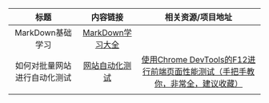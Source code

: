  | 标题        | 内容链接   |  相关资源/项目地址  |
 | :--------:   | :-----: | :----:  |
 |  MarkDown基础学习    | [MarkDown学习大全](https://github.com/Rainy-xi/xixi/blob/master/Somebasics/markdown.md) |        |
 |  如何对批量网站进行自动化测试       |  [网站自动化测试](https://github.com/Rainy-xi/xixi/blob/master/Somebasics/%E5%A6%82%E4%BD%95%E5%AF%B9%E6%89%B9%E9%87%8F%E7%BD%91%E7%AB%99%E8%BF%9B%E8%A1%8C%E8%87%AA%E5%8A%A8%E5%8C%96%E6%B5%8B%E8%AF%95.md)    |[使用Chrome DevTools的F12进行前端页面性能测试（手把手教你，非常全，建议收藏）](https://blog.csdn.net/weixin_56502375/article/details/126898266)      |
 |         |        |    |